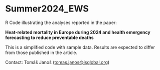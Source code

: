 # Summer2024_EWS

R Code illustrating the analyses reported in the paper:

__Heat-related mortality in Europe during 2024 and health emergency forecasting to reduce preventable deaths__

This is a simplified code with sample data. Results are expected to differ from those published in the article.

Contact: Tomáš Janoš (tomas.janos@isglobal.org)
